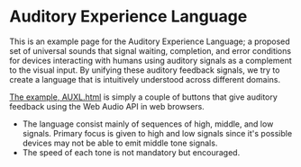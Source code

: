 # Auditory Experience Language

This is an example page for the Auditory Experience Language; a proposed set of universal sounds that signal
waiting, completion, and error conditions for devices interacting with humans using auditory signals as a complement
to the visual input. By unifying these auditory feedback signals, we try to create a language that is intuitively
understood across different domains.

[The example, AUXL.html](https://mgefvert.github.io/auxl/AUXL.html) is simply a couple of buttons that give auditory feedback using the Web Audio API in web browsers.

- The language consist mainly of sequences of high, middle, and low signals. Primary focus is given to
  high and low signals since it's possible devices may not be able to emit middle tone signals.
- The speed of each tone is not mandatory but encouraged.
